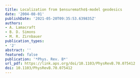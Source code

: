 ```yaml
---
title: Localization from $ensuremathσ$-model geodesics
date: '2004-08-01'
publishDate: '2021-05-20T09:35:53.639835Z'
authors:
- A. Lamacraft
- B. D. Simons
- M. R. Zirnbauer
publication_types:
- '2'
abstract: ''
featured: false
publication: '*Phys. Rev. B*'
url_pdf: https://link.aps.org/doi/10.1103/PhysRevB.70.075412
doi: 10.1103/PhysRevB.70.075412
---
```


